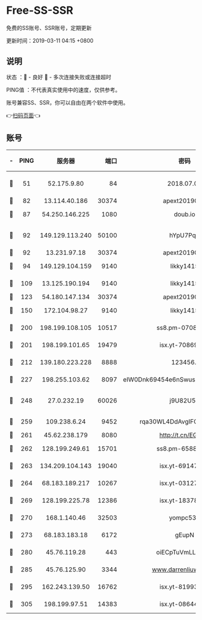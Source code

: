 # Free-SS-SSR

免费的SS账号、SSR账号，定期更新

更新时间：2019-03-11 04:15 +0800

## 说明

状态     ：🙂 - 良好 🙁 - 多次连接失败或连接超时

PING值   ：不代表真实使用中的速度，仅供参考。

账号兼容SS、SSR，你可以自由在两个软件中使用。

👉[扫码页面](https://liesauer.github.io/Free-SS-SSR/)👈

## 账号

|-|PING|服务器|端口|密码|加密方式|区域|
|:----:|:----:|:-----:|-----:|:----:|:----:|:----:|
|🙂|51|52.175.9.80|84|2018.07.07|chacha20-ietf-poly1305|HK|
|🙂|82|13.114.40.186|30374|apext2019006|chacha20|JP|
|🙂|87|54.250.146.225|1080|doub.io|aes-256-cfb|JP|
|🙂|92|149.129.113.240|50100|hYpU7PqP|chacha20-ietf-poly1305|CN|
|🙂|92|13.231.97.18|30374|apext2019006|chacha20|JP|
|🙂|94|149.129.104.159|9140|likky1415|aes-256-cfb|HK|
|🙂|109|13.125.190.194|9140|likky1415|aes-256-cfb|KR|
|🙂|123|54.180.147.134|30374|apext2019006|chacha20|KR|
|🙂|150|172.104.98.27|9140|likky1415|aes-256-cfb|JP|
|🙂|200|198.199.108.105|10517|ss8.pm-07082945|aes-256-cfb|US|
|🙂|201|198.199.101.65|19479|isx.yt-70869887|aes-256-cfb|US|
|🙂|212|139.180.223.228|8888|123456..|aes-256-cfb|JP|
|🙂|227|198.255.103.62|8097|eIW0Dnk69454e6nSwuspv9DmS201tQ0D|aes-256-cfb|US|
|🙂|248|27.0.232.19|60026|j9U82U53|xchacha20-ietf-poly1305|HK|
|🙂|259|109.238.6.24|9452|rqa30WL4DdAvgIFG6Fs3znzTa|aes-256-cfb|FR|
|🙂|261|45.62.238.179|8080|http://t.cn/EGJIyrl|rc4-md5|CA|
|🙂|262|128.199.249.61|15701|ss8.pm-65889965|aes-256-cfb|SG|
|🙂|263|134.209.104.143|19040|isx.yt-69147610|aes-256-cfb|SG|
|🙂|264|68.183.189.217|10267|isx.yt-03127031|aes-256-cfb|SG|
|🙂|269|128.199.225.78|12386|isx.yt-18378503|aes-256-cfb|SG|
|🙂|270|168.1.140.46|32503|yompc535|aes-256-cfb|AU|
|🙂|273|68.183.183.18|6172|gEupN|aes-256-cfb|SG|
|🙂|280|45.76.119.28|443|oiECpTuVmLLxk4Ts|aes-256-cfb|AU|
|🙂|285|45.76.125.90|3344|www.darrenliuwei.com|aes-256-cfb|AU|
|🙂|295|162.243.139.50|16762|isx.yt-81993556|aes-256-cfb|US|
|🙂|305|198.199.97.51|14383|isx.yt-08644056|aes-256-cfb|US|
